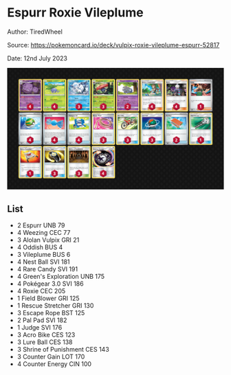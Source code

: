 # Espurr Roxie Vileplume

Author: TiredWheel

Source: <https://pokemoncard.io/deck/vulpix-roxie-vileplume-espurr-52817>

Date: 12nd July 2023

![decklist](../../images/PAL/Espurr%20Roxie%20Vileplume/1-%20Espurr%20Roxie%20Vileplume.png)

## List

* 2 Espurr UNB 79
* 4 Weezing CEC 77
* 3 Alolan Vulpix GRI 21
* 4 Oddish BUS 4
* 3 Vileplume BUS 6
* 4 Nest Ball SVI 181
* 4 Rare Candy SVI 191
* 4 Green's Exploration UNB 175
* 4 Pokégear 3.0 SVI 186
* 4 Roxie CEC 205
* 1 Field Blower GRI 125
* 1 Rescue Stretcher GRI 130
* 3 Escape Rope BST 125
* 2 Pal Pad SVI 182
* 1 Judge SVI 176
* 3 Acro Bike CES 123
* 3 Lure Ball CES 138
* 3 Shrine of Punishment CES 143
* 3 Counter Gain LOT 170
* 4 Counter Energy CIN 100
